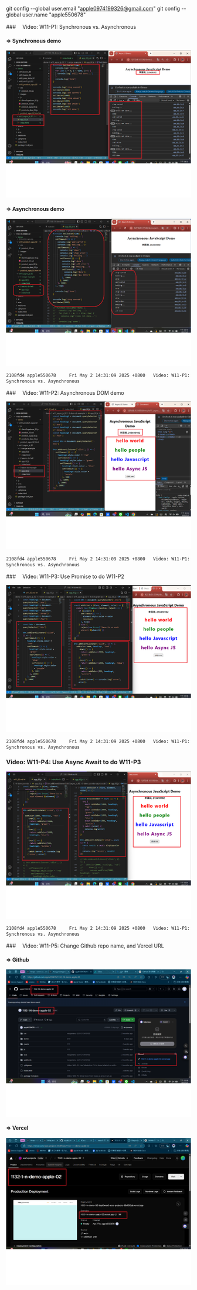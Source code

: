 git config --global user.email "apple0974199326@gmail.com"
git config --global user.name "apple550678"

###　 Video: W11-P1: Synchronous vs. Asynchronous

#### => Synchronous demo

![](w11-p1-1.png)

#### => Asynchronous demo

![](w11-p1-2.png)

```
2108fd4 apple550678     Fri May 2 14:31:09 2025 +0800   Video: W11-P1: Synchronous vs. Asynchronous
```

###　 Video: W11-P2: Asynchronous DOM demo

![](w11-p2.png)

```
2108fd4 apple550678     Fri May 2 14:31:09 2025 +0800   Video: W11-P1: Synchronous vs. Asynchronous
```

###　 Video: W11-P3: Use Promise to do W11-P2

![](w11-p3.png)

```
2108fd4 apple550678     Fri May 2 14:31:09 2025 +0800   Video: W11-P1: Synchronous vs. Asynchronous
```

### Video: W11-P4: Use Async Await to do W11-P3

![](w11-p4.png)

```
2108fd4 apple550678     Fri May 2 14:31:09 2025 +0800   Video: W11-P1: Synchronous vs. Asynchronous
```

###　 Video: W11-P5: Change Github repo name, and Vercel URL

#### => Github

![](w11-p5-1.png)

#### => Vercel

![](w11-p5-2.png)

```

```
